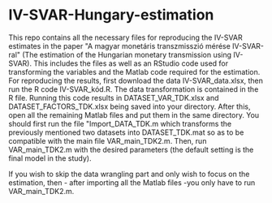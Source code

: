 # IV-SVAR-Hungary-estimation
This repo contains all the necessary files for reproducing the IV-SVAR estimates in the paper 
"A magyar monetáris transzmisszió mérése IV-SVAR-ral" (The estimation of the Hungarian 
monetary transmission using IV-SVAR). This includes the files as well as an RStudio 
code used for transforming the variables and the Matlab code required for the estimation.
For reproducing the results, first download the data IV-SVAR_data.xlsx, then run the R code
IV-SVAR_kód.R. The data transformation is contained in the R file. Running this code results
in DATASET_VAR_TDK.xlsx and DATASET_FACTORS_TDK.xlsx being saved into your directory. After 
this, open all the remaining Matlab files and put them in the same directory. You should first 
run the file "Import_DATA_TDK.m which transforms the previously mentioned two datasets into
DATASET_TDK.mat so as to be compatible with the main file VAR_main_TDK2.m. Then, run VAR_main_TDK2.m
with the desired parameters (the default setting is the final model in the study). 

If you wish to skip the data wrangling part and only wish to focus on the estimation, 
then - after importing all the Matlab files -you only have to run VAR_main_TDK2.m.
